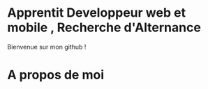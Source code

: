 # Apprentit Developpeur web et mobile , Recherche d'Alternance

Bienvenue sur mon github !

# A propos de moi

